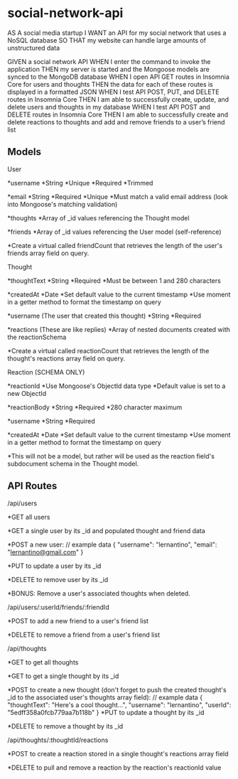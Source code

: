 # social-network-api

AS A social media startup
I WANT an API for my social network that uses a NoSQL database
SO THAT my website can handle large amounts of unstructured data

GIVEN a social network API
WHEN I enter the command to invoke the application
THEN my server is started and the Mongoose models are synced to the MongoDB database
WHEN I open API GET routes in Insomnia Core for users and thoughts
THEN the data for each of these routes is displayed in a formatted JSON
WHEN I test API POST, PUT, and DELETE routes in Insomnia Core
THEN I am able to successfully create, update, and delete users and thoughts in my database
WHEN I test API POST and DELETE routes in Insomnia Core
THEN I am able to successfully create and delete reactions to thoughts and add and remove friends to a user’s friend list

## Models

User

*username
  *String
  *Unique
  *Required
  *Trimmed
  
*email
  *String
  *Required
  *Unique
  *Must match a valid email address (look into Mongoose's matching validation)

*thoughts
  *Array of _id values referencing the Thought model

*friends
  *Array of _id values referencing the User model (self-reference)

*Create a virtual called friendCount that retrieves the length of the user's friends array field on query.


Thought

*thoughtText
  *String
  *Required
  *Must be between 1 and 280 characters

*createdAt
  *Date
  *Set default value to the current timestamp
  *Use moment in a getter method to format the timestamp on query

*username (The user that created this thought)
  *String
  *Required

*reactions (These are like replies)
  *Array of nested documents created with the reactionSchema

*Create a virtual called reactionCount that retrieves the length of the thought's reactions array field on query.


Reaction (SCHEMA ONLY)

*reactionId
  *Use Mongoose's ObjectId data type
  *Default value is set to a new ObjectId

*reactionBody
  *String
  *Required
  *280 character maximum

*username
  *String
  *Required

*createdAt
  *Date
  *Set default value to the current timestamp
  *Use moment in a getter method to format the timestamp on query

*This will not be a model, but rather will be used as the reaction field's subdocument schema in the Thought model.

## API Routes

/api/users

*GET all users

*GET a single user by its _id and populated thought and friend data

*POST a new user:
// example data
{
  "username": "lernantino",
  "email": "lernantino@gmail.com"
}

*PUT to update a user by its _id

*DELETE to remove user by its _id

*BONUS: Remove a user's associated thoughts when deleted.


/api/users/:userId/friends/:friendId

*POST to add a new friend to a user's friend list

*DELETE to remove a friend from a user's friend list


/api/thoughts

*GET to get all thoughts

*GET to get a single thought by its _id

*POST to create a new thought (don't forget to push the created thought's _id to the associated user's thoughts array field):
// example data
{
  "thoughtText": "Here's a cool thought...",
  "username": "lernantino",
  "userId": "5edff358a0fcb779aa7b118b"
}
*PUT to update a thought by its _id

*DELETE to remove a thought by its _id


/api/thoughts/:thoughtId/reactions

*POST to create a reaction stored in a single thought's reactions array field

*DELETE to pull and remove a reaction by the reaction's reactionId value